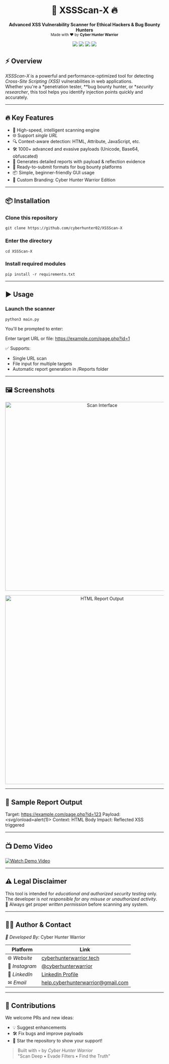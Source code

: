 <h1 align="center">🚀 XSSScan-X 🔥</h1>

<p align="center">
  <strong>Advanced XSS Vulnerability Scanner for Ethical Hackers & Bug Bounty Hunters</strong><br>
  <sub>Made with ❤ by <b>Cyber Hunter Warrior</b></sub>
</p>

<p align="center">
  <img src="https://img.shields.io/badge/Python-3.x-blue?logo=python" />
  <img src="https://img.shields.io/badge/License-MIT-green" />
  <img src="https://img.shields.io/badge/Platform-Linux%20|%20Windows%20|%20Termux-orange" />
  <img src="https://img.shields.io/badge/Made%20with-Love-red" />
</p>


## ⚡ Overview

*XSSScan-X* is a powerful and performance-optimized tool for detecting *Cross-Site Scripting (XSS)* vulnerabilities in web applications.  
Whether you're a *penetration tester, **bug bounty hunter, or **security researcher*, this tool helps you identify injection points quickly and accurately.

---

## 🔥 Key Features

- 🚀 High-speed, intelligent scanning engine
- 🌐 Support *single URL* 
- 🔍 Context-aware detection: HTML, Attribute, JavaScript, etc.
- 🛠 1000+ advanced and evasive payloads (Unicode, Base64, obfuscated)
- 📑 Generates detailed reports with payload & reflection evidence
- 🧾 Ready-to-submit formats for bug bounty platforms
- 📦 Simple, beginner-friendly GUI usage
- 🎨 Custom Branding: Cyber Hunter Warrior Edition

---

## 📦 Installation


### Clone this repository
```
git clone https://github.com/cyberhunter02/XSSScan-X
```
### Enter the directory
```
cd XSSScan-X
```
### Install required modules
```
pip install -r requirements.txt
```

---

## ▶ Usage


### Launch the scanner
```
python3 main.py
```

You'll be prompted to enter:


Enter target URL or file: https://example.com/page.php?id=1


✅ Supports:
- Single URL scan
- File input for multiple targets
- Automatic report generation in /Reports folder

---

## 🖼 Screenshots

<p align="center">
  <img src="static/images/logo1.png" alt="Scan Interface" width="600"/>
</p>
<p align="center">
  <img src="images/demo2.png" alt="HTML Report Output" width="600"/>
</p>

---

## 📄 Sample Report Output


Target: https://example.com/page.php?id=123
Payload: <svg/onload=alert(1)>
Context: HTML Body
Impact: Reflected XSS triggered


---

## 📺 Demo Video

[![Watch Demo Video](https://img.shields.io/badge/Watch-Demo-red?logo=youtube)](https://youtube.com/@yourchannel)

---

## ⚠ Legal Disclaimer

This tool is intended for *educational and authorized security testing* only.  
The developer is *not responsible for any misuse or unauthorized activity*.  
🛑 Always get proper *written permission* before scanning any system.

---

## 👨‍💻 Author & Contact

*🧠 Developed By:* Cyber Hunter Warrior

| Platform     | Link |
|--------------|------|
| 🌐 *Website*    | [cyberhunterwarrior.tech](https://cyberhunterwarrior.tech) |
| 📸 *Instagram*  | [@cyberhunterwarrior](https://instagram.com/cyberhunterwarrior) |
| 💼 *LinkedIn*   | [LinkedIn Profile](https://linkedin.com/in/cyberhunterwarrior) |
| ✉ *Email*      | [help.cyberhunterwarrior@gmail.com](help.cyberhunterwarrior@gmail.com) |

---

## 🤝 Contributions

We welcome PRs and new ideas:

- 💡 Suggest enhancements
- 🛠 Fix bugs and improve payloads
- 🌟 Star the repository to show your support!

> Built with 💀 by *Cyber Hunter Warrior*  
> "Scan Deep • Evade Filters • Find the Truth"
```
